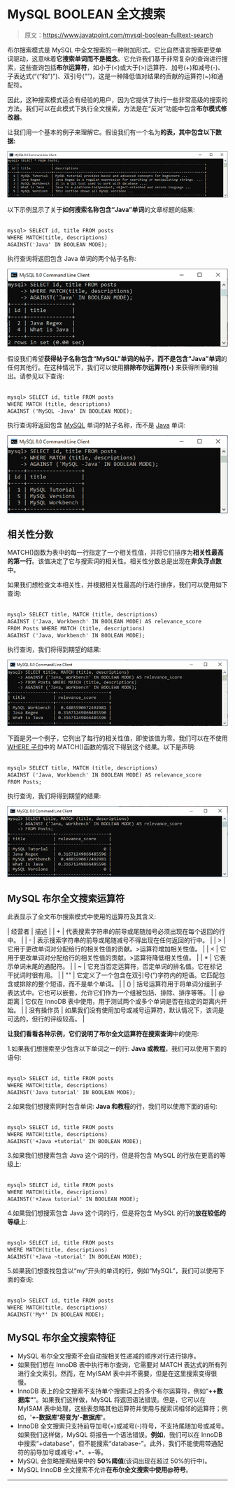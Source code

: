 # MySQL BOOLEAN 全文搜索

> 原文：<https://www.javatpoint.com/mysql-boolean-fulltext-search>

布尔搜索模式是 MySQL 中全文搜索的一种附加形式。它比自然语言搜索更受单词驱动，这意味着**它搜索单词而不是概念**。它允许我们基于非常复杂的查询进行搜索，这些查询包括**布尔运算符**，如小于(<)或大于(>)运算符、加号(+)和减号(-)、子表达式(“(“和”)”)、双引号("")，这是一种降低值对结果的贡献的运算符(~)和通配符。

因此，这种搜索模式适合有经验的用户，因为它提供了执行一些非常高级的搜索的方法。我们可以在此模式下执行全文搜索，方法是在“反对”功能中包含**布尔模式修改器**。

让我们用一个基本的例子来理解它。假设我们有一个名为**的表，其中包含以下数据:**

![MySQL BOOLEAN FULLTEXT SEARCH](img/a46bff143d320452c629f93547ccc0c1.png)

以下示例显示了关于**如何搜索名称包含“Java”单词**的文章标题的结果:

```

mysql> SELECT id, title FROM posts 
WHERE MATCH(title, descriptions) 
AGAINST('Java' IN BOOLEAN MODE);

```

执行查询将返回包含 Java 单词的两个帖子名称:

![MySQL BOOLEAN FULLTEXT SEARCH](img/6e19109f69d8be4b020990fd24d0d4e6.png)

假设我们希望**获得帖子名称包含“MySQL”单词的帖子，而不是包含“Java”单词**的任何其他行。在这种情况下，我们可以使用**排除布尔运算符(-)** 来获得所需的输出。请参见以下查询:

```

mysql> SELECT id, title FROM posts 
WHERE MATCH (title, descriptions) 
AGAINST ('MySQL -Java' IN BOOLEAN MODE);

```

执行查询将返回包含 [MySQL](https://www.javatpoint.com/mysql-tutorial) 单词的帖子名称，而不是 [Java](https://www.javatpoint.com/java-tutorial) 单词:

![MySQL BOOLEAN FULLTEXT SEARCH](img/f1fce17e0fcba59d36869ea533837eeb.png)

## 相关性分数

MATCH()函数为表中的每一行指定了一个相关性值，并将它们排序为**相关性最高的第一行**。该值决定了它与搜索词的相关性。相关性分数总是出现在**非负浮点数**中。

如果我们想检查文本相关性，并根据相关性最高的行进行排序，我们可以使用如下查询:

```

mysql> SELECT title, MATCH (title, descriptions) 
AGAINST ('Java, Workbench' IN BOOLEAN MODE) AS relevance_score 
FROM Posts WHERE MATCH (title, descriptions) 
AGAINST ('Java, Workbench' IN BOOLEAN MODE);

```

执行查询，我们将得到期望的结果:

![MySQL BOOLEAN FULLTEXT SEARCH](img/41ce621f77b89966ce5c2e98c2fc67e1.png)

下面是另一个例子，它列出了每行的相关性值，即使该值为零。我们可以在不使用 [WHERE 子句](https://www.javatpoint.com/mysql-where)中的 MATCH()函数的情况下得到这个结果。以下是声明:

```

mysql> SELECT title, MATCH (title, descriptions) 
AGAINST ('Java, Workbench' IN BOOLEAN MODE) AS relevance_score 
FROM Posts;

```

执行查询，我们将得到期望的结果:

![MySQL BOOLEAN FULLTEXT SEARCH](img/75cfee08596b7ef4af1758020f35fa90.png)

## MySQL 布尔全文搜索运算符

此表显示了全文布尔搜索模式中使用的运算符及其含义:

| 经营者 | 描述 |
| + | 代表搜索字符串的前导或尾随加号必须出现在每个返回的行中。 |
| - | 表示搜索字符串的前导或尾随减号不得出现在任何返回的行中。 |
| > | 它用于更改单词对分配给行的相关性值的贡献。>运算符增加相关性值。 |
| < | 它用于更改单词对分配给行的相关性值的贡献。>运算符降低相关性值。 |
| * | 它表示单词末尾的通配符。 |
| ~ | 它充当否定运算符，否定单词的排名值。它在标记干扰词时很有用。 |
| "" | 它定义了一个包含在双引号(")字符内的短语。它匹配包含或排除的整个短语，而不是单个单词。 |
| () | 括号运算符用于将单词分组到子表达式中。它也可以嵌套，允许它们作为一个组被包括、排除、排序等等。 |
| @距离 | 它仅在 InnoDB 表中使用，用于测试两个或多个单词是否在指定的距离内开始。 |
| 没有操作员 | 如果我们没有使用加号或减号运算符，默认情况下，该词是可选的，但行的评级较高。 |

**让我们看看各种示例，它们说明了布尔全文运算符在搜索查询**中的使用:

1.如果我们想搜索至少包含以下单词之一的行: **Java 或教程**，我们可以使用下面的语句:

```

mysql> SELECT id, title FROM posts 
WHERE MATCH(title, descriptions) 
AGAINST('Java tutorial' IN BOOLEAN MODE);

```

2.如果我们想搜索同时包含单词: **Java 和教程**的行，我们可以使用下面的语句:

```

mysql> SELECT id, title FROM posts 
WHERE MATCH(title, descriptions) 
AGAINST('+Java +tutorial' IN BOOLEAN MODE);

```

3.如果我们想搜索包含 Java 这个词的行，但是将包含 MySQL 的行放在更高的等级上:

```

mysql> SELECT id, title FROM posts 
WHERE MATCH(title, descriptions) 
AGAINST('+Java tutorial' IN BOOLEAN MODE);

```

4.如果我们想搜索包含 Java 这个词的行，但是将包含 MySQL 的行的**放在较低的等级**上:

```

mysql> SELECT id, title FROM posts 
WHERE MATCH(title, descriptions) 
AGAINST('+Java ~tutorial' IN BOOLEAN MODE);

```

5.如果我们想查找包含以“my”开头的单词的行，例如“MySQL”，我们可以使用下面的查询:

```

mysql> SELECT id, title FROM posts 
WHERE MATCH(title, descriptions) 
AGAINST('My*' IN BOOLEAN MODE);

```

## MySQL 布尔全文搜索特征

*   MySQL 布尔全文搜索不会自动按相关性递减的顺序对行进行排序。
*   如果我们想在 InnoDB 表中执行布尔查询，它需要对 MATCH 表达式的所有列进行全文索引。然而，在 MyISAM 表中并不需要，但是在这里搜索变得很慢。
*   InnoDB 表上的全文搜索不支持单个搜索词上的多个布尔运算符，例如“**++数据库“**”。如果我们这样做，MySQL 将返回语法错误。但是，它可以在 MyISAM 表中处理，这些表忽略其他运算符并使用与搜索词相邻的运算符；例如，'**+-数据库'**将变为'**-数据库'**。
*   InnoDB 全文搜索只支持前导加号(+)或减号(-)符号，不支持尾随加号或减号。如果我们这样做，MySQL 将报告一个语法错误。**例如**，我们可以在 InnoDB 中搜索“+database”，但不能搜索“database-”。此外，我们不能使用带通配符的前导加号或减号:+*、+-等。
*   MySQL 会忽略搜索结果中的 **50%阈值**(该词出现在超过 50%的行中)。
*   MySQL InnoDB 全文搜索不允许**在布尔全文搜索中使用@符号**。

* * *